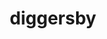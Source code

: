 ---
id: 660
title: diggersby
types: [normal,ground]
image: https://raw.githubusercontent.com/PokeAPI/sprites/master/sprites/pokemon/660.png
---